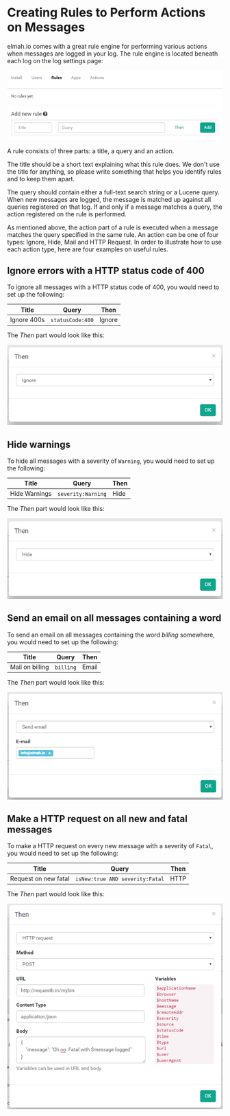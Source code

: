 # Creating Rules to Perform Actions on Messages

elmah.io comes with a great rule engine for performing various actions when messages are logged in your log. The rule engine is located beneath each log on the log settings page:

![Rules Tab](images/rulestab.png)

A rule consists of three parts: a title, a query and an action.

The title should be a short text explaining what this rule does. We don't use the title for anything, so please write something that helps you identify rules and to keep them apart.

The query should contain either a full-text search string or a Lucene query. When new messages are logged, the message is matched up against all queries registered on that log. If and only if a message matches a query, the action registered on the rule is performed.

As mentioned above, the action part of a rule is executed when a message matches the query specified in the same rule. An action can be one of four types: Ignore, Hide, Mail and HTTP Request. In order to illustrate how to use each action type, here are four examples on useful rules.

## Ignore errors with a HTTP status code of 400

To ignore all messages with a HTTP status code of 400, you would need to set up the following:

| Title | Query | Then |
|---|---|---|
| Ignore 400s | `statusCode:400` | Ignore |

The _Then_ part would look like this:

![Then Ignore](images/thenignore.png)

## Hide warnings

To hide all messages with a severity of `Warning`, you would need to set up the following:

| Title | Query | Then |
|---|---|---|
| Hide Warnings | `severity:Warning` | Hide |

The _Then_ part would look like this:

![Then Ignore](images/thenhide.png)

## Send an email on all messages containing a word

To send an email on all messages containing the word _billing_ somewhere, you would need to set up the following:

| Title | Query | Then |
|---|---|---|
| Mail on billing | `billing` | Email |

The _Then_ part would look like this:

![Then Email](images/thenemail.png)

## Make a HTTP request on all new and fatal messages

To make a HTTP request on every new message with a severity of `Fatal`, you would need to set up the following:

| Title | Query | Then |
|---|---|---|
| Request on new fatal | `isNew:true AND severity:Fatal` | HTTP |

The _Then_ part would look like this:

![Then HTTP](images/thenhttp.png)

